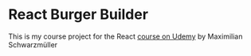# React Burger Builder

This is my course project for the React [course on Udemy](https://www.udemy.com/react-the-complete-guide-incl-redux) by Maximilian Schwarzmüller